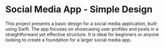 # Social Media App - Simple Design

This project presents a basic design for a social media application, built using Swift. The app focuses on showcasing user profiles and posts in a straightforward yet effective structure. It is ideal for beginners or anyone looking to create a foundation for a larger social media app.




